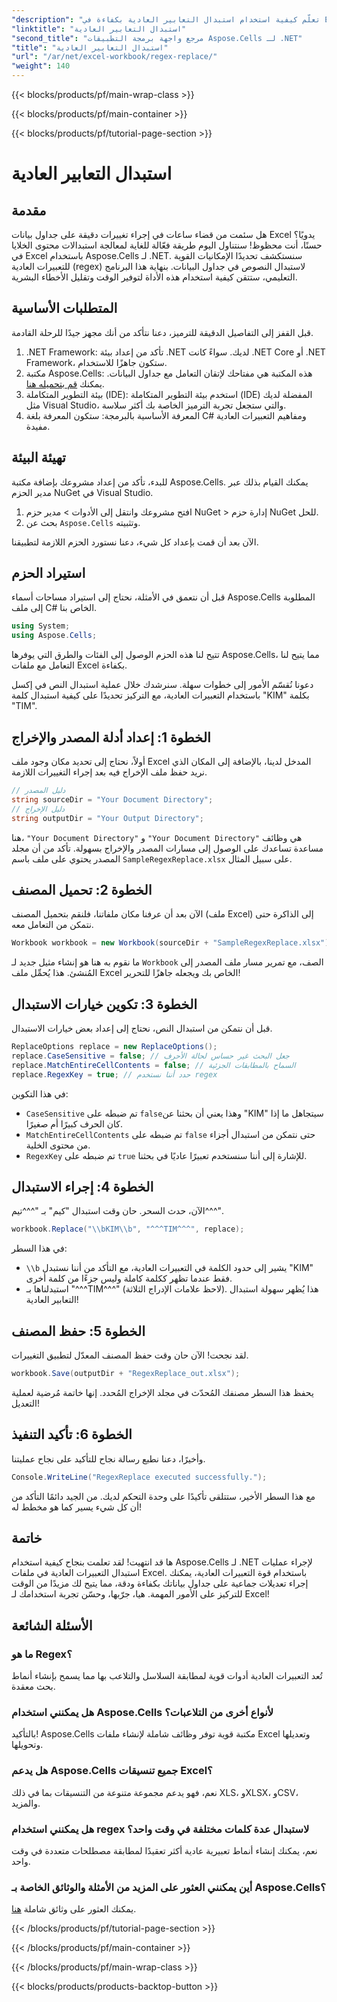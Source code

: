 ```yaml
---
"description": "تعلّم كيفية استخدام استبدال التعابير العادية بكفاءة في Excel باستخدام Aspose.Cells لـ .NET. عزّز إنتاجيتك ودقتك في مهام جداول البيانات."
"linktitle": "استبدال التعابير العادية"
"second_title": "مرجع واجهة برمجة التطبيقات Aspose.Cells لـ .NET"
"title": "استبدال التعابير العادية"
"url": "/ar/net/excel-workbook/regex-replace/"
"weight": 140
---
```


{{< blocks/products/pf/main-wrap-class >}}

{{< blocks/products/pf/main-container >}}

{{< blocks/products/pf/tutorial-page-section >}}

# استبدال التعابير العادية

## مقدمة

هل سئمت من قضاء ساعات في إجراء تغييرات دقيقة على جداول بيانات Excel يدويًا؟ حسنًا، أنت محظوظ! سنتناول اليوم طريقة فعّالة للغاية لمعالجة استبدالات محتوى الخلايا في Excel باستخدام Aspose.Cells لـ .NET. سنستكشف تحديدًا الإمكانيات القوية للتعبيرات العادية (regex) لاستبدال النصوص في جداول البيانات. بنهاية هذا البرنامج التعليمي، ستتقن كيفية استخدام هذه الأداة لتوفير الوقت وتقليل الأخطاء البشرية.

## المتطلبات الأساسية

قبل القفز إلى التفاصيل الدقيقة للترميز، دعنا نتأكد من أنك مجهز جيدًا للرحلة القادمة.

1. .NET Framework: تأكد من إعداد بيئة .NET لديك. سواءً كانت .NET Core أو .NET Framework، ستكون جاهزًا للاستخدام.
2. مكتبة Aspose.Cells: هذه المكتبة هي مفتاحك لإتقان التعامل مع جداول البيانات. يمكنك [قم بتحميله هنا](https://releases.aspose.com/cells/net/).
3. بيئة التطوير المتكاملة (IDE): استخدم بيئة التطوير المتكاملة (IDE) المفضلة لديك مثل Visual Studio، والتي ستجعل تجربة الترميز الخاصة بك أكثر سلاسة.
4. المعرفة الأساسية بالبرمجة: ستكون المعرفة بلغة C# ومفاهيم التعبيرات العادية مفيدة.

## تهيئة البيئة

للبدء، تأكد من إعداد مشروعك بإضافة مكتبة Aspose.Cells. يمكنك القيام بذلك عبر مدير الحزم NuGet في Visual Studio.

1. افتح مشروعك وانتقل إلى الأدوات > مدير حزم NuGet > إدارة حزم NuGet للحل.
2. بحث عن `Aspose.Cells` وتثبيته.

الآن بعد أن قمت بإعداد كل شيء، دعنا نستورد الحزم اللازمة لتطبيقنا.

## استيراد الحزم

قبل أن نتعمق في الأمثلة، نحتاج إلى استيراد مساحات أسماء Aspose.Cells المطلوبة إلى ملف C# الخاص بنا.

```csharp
using System;
using Aspose.Cells;
```

تتيح لنا هذه الحزم الوصول إلى الفئات والطرق التي يوفرها Aspose.Cells، مما يتيح لنا التعامل مع ملفات Excel بكفاءة.

دعونا نُقسّم الأمور إلى خطوات سهلة. سنرشدك خلال عملية استبدال النص في إكسل باستخدام التعبيرات العادية، مع التركيز تحديدًا على كيفية استبدال كلمة "KIM" بكلمة "TIM".

## الخطوة 1: إعداد أدلة المصدر والإخراج

أولاً، نحتاج إلى تحديد مكان وجود ملف Excel المدخل لدينا، بالإضافة إلى المكان الذي نريد حفظ ملف الإخراج فيه بعد إجراء التغييرات اللازمة.

```csharp
// دليل المصدر
string sourceDir = "Your Document Directory";
// دليل الإخراج
string outputDir = "Your Output Directory";
```

هنا، `"Your Document Directory"` و `"Your Document Directory"` هي وظائف مساعدة تساعدك على الوصول إلى مسارات المصدر والإخراج بسهولة. تأكد من أن مجلد المصدر يحتوي على ملف باسم `SampleRegexReplace.xlsx` على سبيل المثال.

## الخطوة 2: تحميل المصنف

الآن بعد أن عرفنا مكان ملفاتنا، فلنقم بتحميل المصنف (ملف Excel) إلى الذاكرة حتى نتمكن من التعامل معه.

```csharp
Workbook workbook = new Workbook(sourceDir + "SampleRegexReplace.xlsx");
```

ما نقوم به هنا هو إنشاء مثيل جديد لـ `Workbook` الصف، مع تمرير مسار ملف المصدر إلى المُنشئ. هذا يُحمِّل ملف Excel الخاص بك ويجعله جاهزًا للتحرير!

## الخطوة 3: تكوين خيارات الاستبدال

قبل أن نتمكن من استبدال النص، نحتاج إلى إعداد بعض خيارات الاستبدال.

```csharp
ReplaceOptions replace = new ReplaceOptions();
replace.CaseSensitive = false; // جعل البحث غير حساس لحالة الأحرف
replace.MatchEntireCellContents = false; // السماح بالمطابقات الجزئية
replace.RegexKey = true; // حدد أننا نستخدم regex
```

في هذا التكوين:
- `CaseSensitive` تم ضبطه على `false`وهذا يعني أن بحثنا عن "KIM" سيتجاهل ما إذا كان الحرف كبيرًا أم صغيرًا.
- `MatchEntireCellContents` تم ضبطه على `false` حتى نتمكن من استبدال أجزاء من محتوى الخلية.
- `RegexKey` تم ضبطه على `true` للإشارة إلى أننا سنستخدم تعبيرًا عاديًا في بحثنا.

## الخطوة 4: إجراء الاستبدال

الآن، حدث السحر. حان وقت استبدال "كيم" بـ "^^^تيم^^^".

```csharp
workbook.Replace("\\bKIM\\b", "^^^TIM^^^", replace);
```

في هذا السطر:
- `\\b` يشير إلى حدود الكلمة في التعبيرات العادية، مع التأكد من أننا نستبدل "KIM" فقط عندما تظهر ككلمة كاملة وليس جزءًا من كلمة أخرى.
- استبدلناها بـ "^^^TIM^^^" (لاحظ علامات الإدراج الثلاثة). هذا يُظهر سهولة استبدال التعابير العادية!

## الخطوة 5: حفظ المصنف

لقد نجحت! الآن حان وقت حفظ المصنف المعدّل لتطبيق التغييرات.

```csharp
workbook.Save(outputDir + "RegexReplace_out.xlsx");
```

يحفظ هذا السطر مصنفك المُحدّث في مجلد الإخراج المُحدد. إنها خاتمة مُرضية لعملية التعديل!

## الخطوة 6: تأكيد التنفيذ

وأخيرًا، دعنا نطبع رسالة نجاح للتأكيد على نجاح عمليتنا.

```csharp
Console.WriteLine("RegexReplace executed successfully.");
```

مع هذا السطر الأخير، ستتلقى تأكيدًا على وحدة التحكم لديك. من الجيد دائمًا التأكد من أن كل شيء يسير كما هو مخطط له!

## خاتمة

ها قد انتهيت! لقد تعلمت بنجاح كيفية استخدام Aspose.Cells لـ .NET لإجراء عمليات استبدال التعبيرات العادية في ملفات Excel. باستخدام قوة التعبيرات العادية، يمكنك إجراء تعديلات جماعية على جداول بياناتك بكفاءة ودقة، مما يتيح لك مزيدًا من الوقت للتركيز على الأمور المهمة. هيا، جرّبها، وحسّن تجربة استخدامك لـ Excel!

## الأسئلة الشائعة 

### ما هو Regex؟  
تُعد التعبيرات العادية أدوات قوية لمطابقة السلاسل والتلاعب بها مما يسمح بإنشاء أنماط بحث معقدة.

### هل يمكنني استخدام Aspose.Cells لأنواع أخرى من التلاعبات؟  
بالتأكيد! Aspose.Cells مكتبة قوية توفر وظائف شاملة لإنشاء ملفات Excel وتعديلها وتحويلها.

### هل يدعم Aspose.Cells جميع تنسيقات Excel؟  
نعم، فهو يدعم مجموعة متنوعة من التنسيقات بما في ذلك XLS، وXLSX، وCSV، والمزيد.

### هل يمكنني استخدام regex لاستبدال عدة كلمات مختلفة في وقت واحد؟  
نعم، يمكنك إنشاء أنماط تعبيرية عادية أكثر تعقيدًا لمطابقة مصطلحات متعددة في وقت واحد.

### أين يمكنني العثور على المزيد من الأمثلة والوثائق الخاصة بـ Aspose.Cells؟  
يمكنك العثور على وثائق شاملة [هنا](https://reference.aspose.com/cells/net/).

{{< /blocks/products/pf/tutorial-page-section >}}

{{< /blocks/products/pf/main-container >}}

{{< /blocks/products/pf/main-wrap-class >}}

{{< blocks/products/products-backtop-button >}}